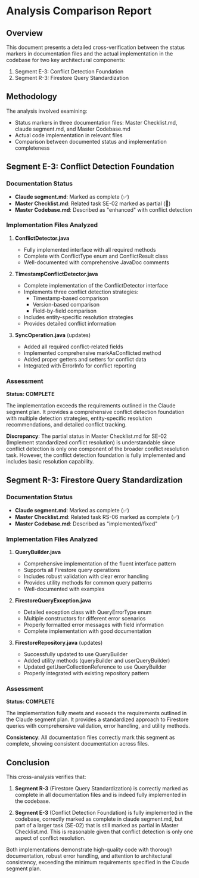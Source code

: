 # Analysis Comparison Report

## Overview
This document presents a detailed cross-verification between the status markers in documentation files and the actual implementation in the codebase for two key architectural components:
1. Segment E-3: Conflict Detection Foundation
2. Segment R-3: Firestore Query Standardization

## Methodology
The analysis involved examining:
- Status markers in three documentation files: Master Checklist.md, claude segment.md, and Master Codebase.md
- Actual code implementation in relevant files
- Comparison between documented status and implementation completeness

## Segment E-3: Conflict Detection Foundation

### Documentation Status
- **Claude segment.md**: Marked as complete (✅)
- **Master Checklist.md**: Related task SE-02 marked as partial (🔄)
- **Master Codebase.md**: Described as "enhanced" with conflict detection

### Implementation Files Analyzed
1. **ConflictDetector.java**
   - Fully implemented interface with all required methods
   - Complete with ConflictType enum and ConflictResult class
   - Well-documented with comprehensive JavaDoc comments

2. **TimestampConflictDetector.java**
   - Complete implementation of the ConflictDetector interface
   - Implements three conflict detection strategies:
     - Timestamp-based comparison
     - Version-based comparison
     - Field-by-field comparison
   - Includes entity-specific resolution strategies
   - Provides detailed conflict information

3. **SyncOperation.java** (updates)
   - Added all required conflict-related fields
   - Implemented comprehensive markAsConflicted method
   - Added proper getters and setters for conflict data
   - Integrated with ErrorInfo for conflict reporting

### Assessment
**Status: COMPLETE**

The implementation exceeds the requirements outlined in the Claude segment plan. It provides a comprehensive conflict detection foundation with multiple detection strategies, entity-specific resolution recommendations, and detailed conflict tracking.

**Discrepancy**: The partial status in Master Checklist.md for SE-02 (Implement standardized conflict resolution) is understandable since conflict detection is only one component of the broader conflict resolution task. However, the conflict detection foundation is fully implemented and includes basic resolution capability.

## Segment R-3: Firestore Query Standardization

### Documentation Status
- **Claude segment.md**: Marked as complete (✅)
- **Master Checklist.md**: Related task RS-06 marked as complete (✅)
- **Master Codebase.md**: Described as "implemented/fixed"

### Implementation Files Analyzed
1. **QueryBuilder.java**
   - Comprehensive implementation of the fluent interface pattern
   - Supports all Firestore query operations
   - Includes robust validation with clear error handling
   - Provides utility methods for common query patterns
   - Well-documented with examples

2. **FirestoreQueryException.java**
   - Detailed exception class with QueryErrorType enum
   - Multiple constructors for different error scenarios
   - Properly formatted error messages with field information
   - Complete implementation with good documentation

3. **FirestoreRepository.java** (updates)
   - Successfully updated to use QueryBuilder
   - Added utility methods (queryBuilder and userQueryBuilder)
   - Updated getUserCollectionReference to use QueryBuilder
   - Properly integrated with existing repository pattern

### Assessment
**Status: COMPLETE**

The implementation fully meets and exceeds the requirements outlined in the Claude segment plan. It provides a standardized approach to Firestore queries with comprehensive validation, error handling, and utility methods.

**Consistency**: All documentation files correctly mark this segment as complete, showing consistent documentation across files.

## Conclusion

This cross-analysis verifies that:

1. **Segment R-3** (Firestore Query Standardization) is correctly marked as complete in all documentation files and is indeed fully implemented in the codebase.

2. **Segment E-3** (Conflict Detection Foundation) is fully implemented in the codebase, correctly marked as complete in claude segment.md, but part of a larger task (SE-02) that is still marked as partial in Master Checklist.md. This is reasonable given that conflict detection is only one aspect of conflict resolution.

Both implementations demonstrate high-quality code with thorough documentation, robust error handling, and attention to architectural consistency, exceeding the minimum requirements specified in the Claude segment plan.
